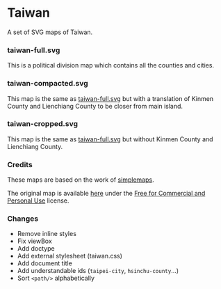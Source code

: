# Taiwan

A set of SVG maps of Taiwan.

### taiwan-full.svg

This is a political division map which contains all the counties and cities.

### taiwan-compacted.svg

This map is the same as [taiwan-full.svg](#taiwan-fullsvg) but with a translation of Kinmen County and Lienchiang County to be closer from main island.

### taiwan-cropped.svg

This map is the same as [taiwan-full.svg](#taiwan-fullsvg) but without Kinmen County and Lienchiang County.

### Credits

These maps are based on the work of [simplemaps](https://simplemaps.com).

The original map is available [here](https://simplemaps.com/resources/svg-tw) under the [Free for Commercial and Personal Use](https://simplemaps.com/resources/svg-license) license.

### Changes

* Remove inline styles
* Fix viewBox
* Add doctype
* Add external stylesheet (taiwan.css)
* Add document title
* Add understandable ids (`taipei-city`, `hsinchu-county`...)
* Sort `<path/>` alphabetically